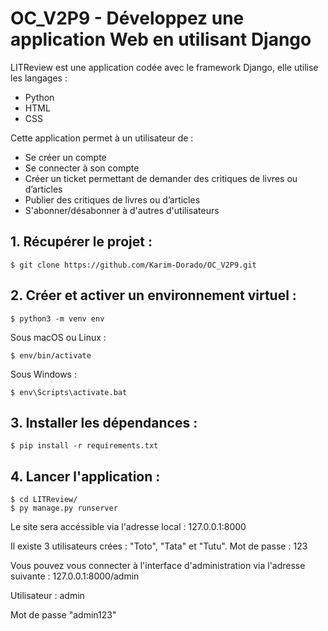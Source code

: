 # OC_V2P9 - Développez une application Web en utilisant Django

LITReview est une application codée avec le framework Django, elle utilise les langages :
- Python
- HTML
- CSS

Cette application permet à un utilisateur de :
- Se créer un compte
- Se connecter à son compte
- Créer un ticket permettant de demander des critiques de livres ou d’articles
- Publier des critiques de livres ou d’articles
- S'abonner/désabonner à d'autres d'utilisateurs


## 1. Récupérer le projet :

    $ git clone https://github.com/Karim-Dorado/OC_V2P9.git


## 2. Créer et activer un environnement virtuel :

    $ python3 -m venv env

Sous macOS ou Linux :

    $ env/bin/activate

Sous Windows :

    $ env\Scripts\activate.bat
    
    
## 3. Installer les dépendances :

    $ pip install -r requirements.txt

## 4. Lancer l'application :

    $ cd LITReview/
    $ py manage.py runserver

Le site sera accéssible via l'adresse local : 127.0.0.1:8000


Il existe 3 utilisateurs crées : "Toto", "Tata" et "Tutu". 
Mot de passe : 123

Vous pouvez vous connecter à l'interface d'administration via l'adresse suivante :  127.0.0.1:8000/admin

Utilisateur : admin

Mot de passe "admin123"
